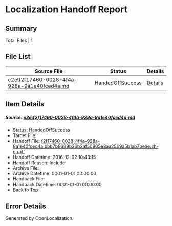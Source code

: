 # <a name='report-top'></a> Localization Handoff Report

## Summary
 Total Files | 1

## File List
 Source File | Status | Details 
 ----------- | ------ | ------- 
 [e2e\f2f17460-0028-4f4a-928a-9a1e40fced4a.md](https://github.com/OpenLocalizationTestOrg/ol-test0/blob/7f8059f3f614496a4a3434f882a2af8a0181f916/e2e/f2f17460-0028-4f4a-928a-9a1e40fced4a.md) | HandedOffSuccess | [Details](#4ec6a7f28c0a4af1d49b6376801c0d99e3ec27386)

## Item Details
##### <a name='4ec6a7f28c0a4af1d49b6376801c0d99e3ec27386'></a> Source: [e2e\f2f17460-0028-4f4a-928a-9a1e40fced4a.md](https://github.com/OpenLocalizationTestOrg/ol-test0/blob/7f8059f3f614496a4a3434f882a2af8a0181f916/e2e/f2f17460-0028-4f4a-928a-9a1e40fced4a.md)
* Status: HandedOffSuccess
* Target File: 
* Handoff File: [f2f17460-0028-4f4a-928a-9a1e40fced4a.bbb7b9689b36b3af50905e8aa2569a5b1ab7beae.zh-cn.xlf](https://github.com/OpenLocalizationTestOrg/ol-test0-handoff/blob/6f3a462e1fb5b88c856053e6e1c43ec324a8bdfc/ol-handoff/OpenLocalizationTestOrg/ol-test0-zhcn/shujia/ht/f2f17460-0028-4f4a-928a-9a1e40fced4a.bbb7b9689b36b3af50905e8aa2569a5b1ab7beae.zh-cn.xlf)
* Handoff Datetime: 2016-12-02 10:43:15
* Handoff Reason: Include
* Archive File: 
* Archive Datetime: 0001-01-01 00:00:00
* Handback File: 
* Handback Datetime: 0001-01-01 00:00:00
* [Back to Top](#report-top)


## Error Details

Generated by OpenLocalization.
